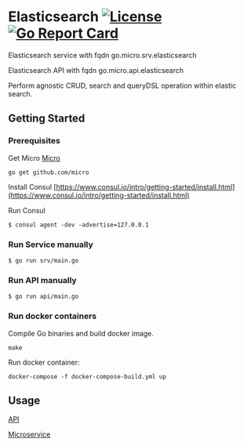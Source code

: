 # Elasticsearch [![License](https://img.shields.io/:license-apache-blue.svg)](https://opensource.org/licenses/Apache-2.0) [![Go Report Card](https://goreportcard.com/badge/Rakanixu/elasticsearch)](https://goreportcard.com/report/github.com/Rakanixu/elasticsearch)

Elasticsearch service with fqdn go.micro.srv.elasticsearch

Elasticsearch API with fqdn go.micro.api.elasticsearch


Perform agnostic CRUD, search and queryDSL operation within elastic search.

## Getting Started

### Prerequisites
Get Micro
[Micro](https://github.com/micro)
```
go get github.com/micro
```

Install Consul
[https://www.consul.io/intro/getting-started/install.html](https://www.consul.io/intro/getting-started/install.html)

Run Consul
```
$ consul agent -dev -advertise=127.0.0.1
```

### Run Service manually

```
$ go run srv/main.go
```

### Run API manually

```
$ go run api/main.go
```


### Run docker containers
Compile Go binaries and build docker image. 
```
make 
```

Run docker container:
```
docker-compose -f docker-compose-build.yml up
```


## Usage
[API](https://github.com/Rakanixu/elasticsearch/tree/master/api)

[Microservice](https://github.com/Rakanixu/elasticsearch/tree/master/srv)
